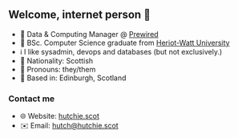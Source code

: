 ## Welcome, internet person 👋

- 👔 Data & Computing Manager @ [Prewired](https://github.com/prewired)
- 🏫 BSc. Computer Science graduate from [Heriot-Watt University](https://hw.ac.uk)
- ℹ️ I like sysadmin, devops and databases (but not exclusively.)
- 🏴󠁧󠁢󠁳󠁣󠁴󠁿 Nationality: Scottish
- 🌈 Pronouns: they/them
- 📍 Based in: Edinburgh, Scotland

### Contact me

- 🌐 Website:  [hutchie.scot](https://hutchie.scot)
- ✉️ Email:    [hutch@hutchie.scot](mailto:hutch@hutchie.scot)
